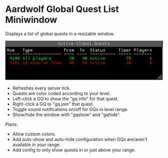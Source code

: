 # Aardwolf Global Quest List Miniwindow
Displays a list of global quests in a resizable window.

![screenshot of the plugin](https://github.com/Memnoch1244/GQ-List/blob/main/Screenshot.png)

- Refreshes every server tick.
- Quests are color coded according to your level.
- Left-click a GQ to show the "gq info" for that quest.
- Right-click a GQ to "gq join" that quest.
- Toggle sound notifications on/off for GQs in level range.
- Show/hide the window with "gqshow" and "gqhide".

Plans:  
- Allow custom colors.
- Add auto-show and auto-hide configuration when GQs are/aren't available in your range.
- Add config to only show quests in or just above your range.
